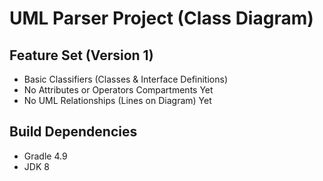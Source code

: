 # UML Parser Project (Class Diagram)

## Feature Set (Version 1)

* Basic Classifiers (Classes & Interface Definitions)
* No Attributes or Operators Compartments Yet
* No UML Relationships (Lines on Diagram) Yet

## Build Dependencies

* Gradle 4.9
* JDK 8

